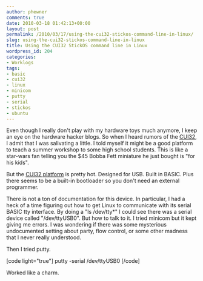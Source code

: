 ```yaml
---
author: phewner
comments: true
date: 2010-03-18 01:42:13+00:00
layout: post
permalink: /2010/03/17/using-the-cui32-stickos-command-line-in-linux/
slug: using-the-cui32-stickos-command-line-in-linux
title: Using the CUI32 StickOS command line in Linux
wordpress_id: 204
categories:
- Worklogs
tags:
- basic
- cui32
- linux
- minicom
- putty
- serial
- stickos
- ubuntu
---
```


Even though I really don't play with my hardware toys much anymore, I keep an eye on the hardware hacker blogs.  So when I heard rumors of the [CUI32](http://www.sparkfun.com/commerce/product_info.php?products_id=9645), I admit that I was salivating a little.  I told myself it might be a good platform to teach a summer workshop to some high school students.  This is like a star-wars fan telling you the $45 Bobba Fett miniature he just bought is "for his kids".

But the [CUI32 platform](http://code.google.com/p/cui32/) is pretty hot.  Designed for USB.  Built in BASIC.  Plus there seems to be a built-in bootloader so you don't need an external programmer.

There is not a ton of documentation for this device.  In particular, I had a heck of a time figuring out how to get Linux to communicate with its serial BASIC tty interface.  By doing a "ls /dev/tty*" I could see there was a serial device called "/dev/ttyUSB0".  But how to talk to it.  I tried minicom but it kept giving me errors.  I was wondering if there was some mysterious undocumented setting about party, flow control, or some other madness that I never really understood.

Then I tried putty.

[code light="true"]
putty -serial /dev/ttyUSB0
[/code]

Worked like a charm.

